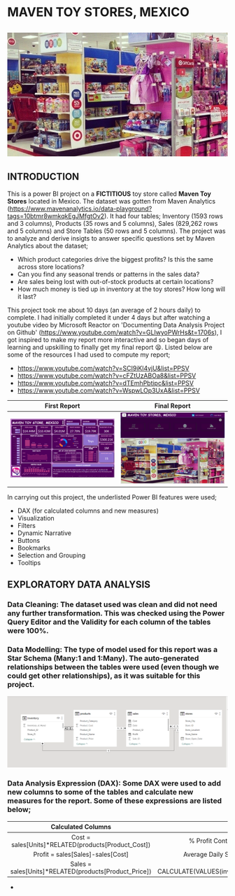 # MAVEN TOY STORES, MEXICO

![](toy_store_picture_2.jpeg)
---

## INTRODUCTION
This is a power BI project on a **FICTITIOUS** toy store called **Maven Toy Stores** located in Mexico. The dataset was gotten from Maven Analytics (https://www.mavenanalytics.io/data-playground?tags=10btmr8wmkqkEgJMfgtOv2). It had four tables; Inventory (1593 rows and 3 columns), Products (35 rows and 5 columns), Sales (829,262 rows and 5 columns) and Store Tables (50 rows and 5 columns).
The project was to analyze and derive insigts to answer specific questions set by Maven Analytics about the dataset;
- Which product categories drive the biggest profits? Is this the same across store locations?
- Can you find any seasonal trends or patterns in the sales data?
- Are sales being lost with out-of-stock products at certain locations?
- How much money is tied up in inventory at the toy stores? How long will it last?

This project took me about 10 days (an average of 2 hours daily) to complete. I had initially completed it under 4 days but after watching a youtube video by Microsoft Reactor on 'Documenting Data Analysis Project on Github' (https://www.youtube.com/watch?v=GLIwyoPWrHs&t=1706s), I got inspired to make my report more interactive and so began days of learning and upskilling to finally get my final report 😫. Listed below are some of the resources I had used to compute my report;
- https://www.youtube.com/watch?v=SCI9iKl4vjU&list=PPSV
- https://www.youtube.com/watch?v=cFZtUzABOa8&list=PPSV
- https://www.youtube.com/watch?v=dTEmhPbtipc&list=PPSV
- https://www.youtube.com/watch?v=WspwLOp3UxA&list=PPSV

First Report                          |                              Final Report
:------------------------------------:|:----------------------------------------:
![](Maven_Toy_Store_Dashboard.PNG)    |  ![](Homepage.PNG)

In carrying out this project, the underlisted Power BI features were used;
- DAX (for calculated columns and new measures)
- Visualization
- Filters
- Dynamic Narrative
- Buttons
- Bookmarks
- Selection and Grouping
- Tooltips

## EXPLORATORY DATA ANALYSIS
### Data Cleaning: The dataset used was clean and did not need any further transformation. This was checked using the Power Query Editor and the Validity for each column of the tables were 100%. 

### Data Modelling: The type of model used for this report was a Star Schema (Many:1 and 1:Many). The auto-generated relationships between the tables were used (even though we could get other relationships), as it was suitable for this project.
![](Maven_toy_Store_Model.PNG)

### Data Analysis Expression (DAX): Some DAX were used to add new columns to some of the tables and calculate new measures for the report. Some of these expressions are listed below;
Calculated Columns                                      |                                      New Measures
:------------------------------------------------------:|:------------------------------------------------:
Cost = sales[Units]*RELATED(products[Product_Cost])     |%  Profit Contribution = DIVIDE(SUM(sales[Profit]),SUMX(ALL(sales),sales[Profit]))
Profit = sales[Sales]-sales[Cost]                       |Average Daily Sales = SUMX(sales,sales[Sales])/DISTINCTCOUNT(sales[Date].[Date])
Sales = sales[Units]*RELATED(products[Product_Price])   |Out_of_Stock = CALCULATE(VALUES(inventory[Inventory_at_Hand]),FILTER(inventory,inventory[Inventory_at_Hand]=0))
- 



